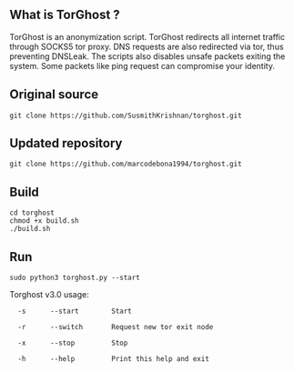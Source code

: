 ## What is TorGhost ?
TorGhost is an anonymization script. TorGhost redirects all internet traffic through SOCKS5 tor proxy. DNS requests are also redirected via tor, thus preventing DNSLeak. The scripts also disables unsafe packets exiting the system. Some packets like ping request can compromise your identity.

## Original source
```
git clone https://github.com/SusmithKrishnan/torghost.git
```
## Updated repository
```
git clone https://github.com/marcodebona1994/torghost.git
```
## Build
```
cd torghost
chmod +x build.sh
./build.sh
```

## Run
```
sudo python3 torghost.py --start
```
Torghost v3.0 usage:

`  -s      --start        Start`

`  -r      --switch       Request new tor exit node`

`  -x      --stop         Stop`

`  -h      --help         Print this help and exit`
